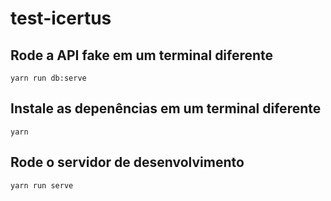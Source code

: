 # test-icertus


## Rode a API fake em um terminal diferente
```
yarn run db:serve
```

## Instale as depenências em um terminal diferente
```
yarn
```

## Rode o servidor de desenvolvimento
```
yarn run serve
```
